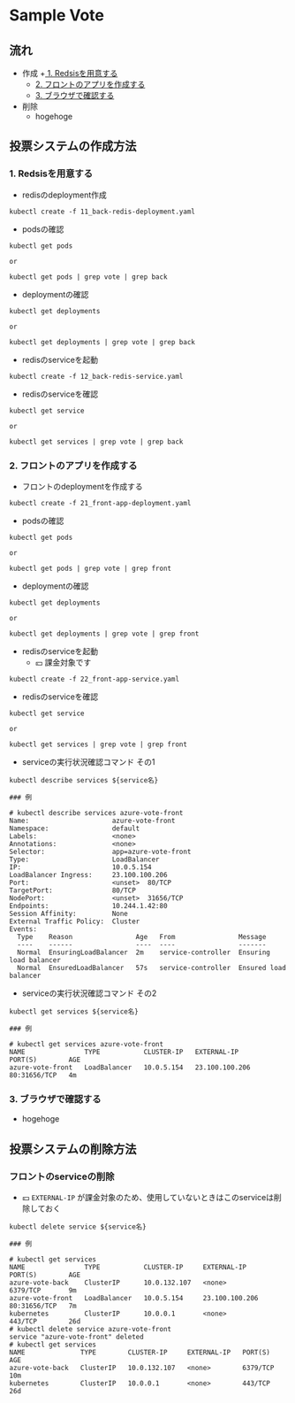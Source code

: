 # Sample Vote

## 流れ

+ 作成
    +[ 1. Redsisを用意する]()
    + [2. フロントのアプリを作成する]()
    + [3. ブラウザで確認する]()
+ 削除
    + hogehoge

## 投票システムの作成方法

### 1. Redsisを用意する

+ redisのdeployment作成

```
kubectl create -f 11_back-redis-deployment.yaml
```

+ podsの確認

```
kubectl get pods

or

kubectl get pods | grep vote | grep back
```

+ deploymentの確認

```
kubectl get deployments

or

kubectl get deployments | grep vote | grep back
```

+ redisのserviceを起動

```
kubectl create -f 12_back-redis-service.yaml 
```

+ redisのserviceを確認

```
kubectl get service

or

kubectl get services | grep vote | grep back
```


### 2. フロントのアプリを作成する


+ フロントのdeploymentを作成する


```
kubectl create -f 21_front-app-deployment.yaml
```

+ podsの確認

```
kubectl get pods

or

kubectl get pods | grep vote | grep front
```

+ deploymentの確認

```
kubectl get deployments

or

kubectl get deployments | grep vote | grep front
```


+ redisのserviceを起動
    + :yen: 課金対象です


```
kubectl create -f 22_front-app-service.yaml
```

+ redisのserviceを確認

```
kubectl get service

or

kubectl get services | grep vote | grep front
```

+ serviceの実行状況確認コマンド その1

```
kubectl describe services ${service名}
```
```
### 例

# kubectl describe services azure-vote-front
Name:                     azure-vote-front
Namespace:                default
Labels:                   <none>
Annotations:              <none>
Selector:                 app=azure-vote-front
Type:                     LoadBalancer
IP:                       10.0.5.154
LoadBalancer Ingress:     23.100.100.206
Port:                     <unset>  80/TCP
TargetPort:               80/TCP
NodePort:                 <unset>  31656/TCP
Endpoints:                10.244.1.42:80
Session Affinity:         None
External Traffic Policy:  Cluster
Events:
  Type    Reason                Age   From                Message
  ----    ------                ----  ----                -------
  Normal  EnsuringLoadBalancer  2m    service-controller  Ensuring load balancer
  Normal  EnsuredLoadBalancer   57s   service-controller  Ensured load balancer
```

+ serviceの実行状況確認コマンド その2


```
kubectl get services ${service名}
```
```
### 例

# kubectl get services azure-vote-front
NAME               TYPE           CLUSTER-IP   EXTERNAL-IP      PORT(S)        AGE
azure-vote-front   LoadBalancer   10.0.5.154   23.100.100.206   80:31656/TCP   4m
```

### 3. ブラウザで確認する


+ hogehoge


## 投票システムの削除方法

### フロントのserviceの削除

+ :yen: `EXTERNAL-IP` が課金対象のため、使用していないときはこのserviceは削除しておく

```
kubectl delete service ${service名}
```
```
### 例

# kubectl get services
NAME               TYPE           CLUSTER-IP     EXTERNAL-IP      PORT(S)        AGE
azure-vote-back    ClusterIP      10.0.132.107   <none>           6379/TCP       9m
azure-vote-front   LoadBalancer   10.0.5.154     23.100.100.206   80:31656/TCP   7m
kubernetes         ClusterIP      10.0.0.1       <none>           443/TCP        26d
# kubectl delete service azure-vote-front
service "azure-vote-front" deleted
# kubectl get services
NAME              TYPE        CLUSTER-IP     EXTERNAL-IP   PORT(S)    AGE
azure-vote-back   ClusterIP   10.0.132.107   <none>        6379/TCP   10m
kubernetes        ClusterIP   10.0.0.1       <none>        443/TCP    26d
```
